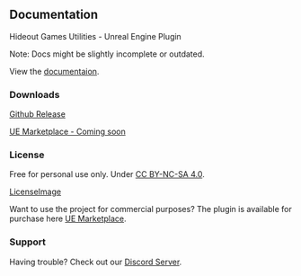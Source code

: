 ## Documentation

Hideout Games Utilities - Unreal Engine Plugin

Note: Docs might be slightly incomplete or outdated.

View the [documentaion](https://prestigebr.github.io/HGUtilities/).

### Downloads

[Github Release](https://github.com/PrestigeBR/HGUtilities/releases)

[UE Marketplace - Coming soon](https://github.com/PrestigeBR/HGUtilities/releases)

### License

Free for personal use only. Under [CC BY-NC-SA 4.0](https://github.com/PrestigeBR/HGUtilities/edit/gh-pages/LICENSE.md).

[LicenseImage](https://licensebuttons.net/l/by-nc-sa/4.0/88x31.png)

Want to use the project for commercial purposes? The plugin is available for purchase here [UE Marketplace](https://github.com/PrestigeBR/HGUtilities/edit/gh-pages/LICENSE.md).

### Support

Having trouble? Check out our [Discord Server](http://hideout.no).
